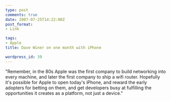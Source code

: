 ```yaml
---
type: post
comments: true
date: 2007-07-25T14:22:00Z
post_format:
- Link

tags:
- Apple
title: Dave Winer on one month with iPhone

wordpress_id: 39
---
```


"Remember, in the 80s Apple was the first company to build networking into every machine, and later the first company to ship a wifi router. Hopefully it's possible for Apple to open today's iPhone, and reward the early adopters for betting on them, and get developers busy at fulfilling the opportunities it creates as a platform, not just a device."
